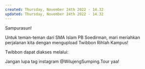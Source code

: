 ```yaml
---
created: Thursday, November 24th 2022 - 14.32
updated: Thursday, November 24th 2022 - 14.32
---
```

Sampurasun!

Untuk teman-teman dari SMA Islam PB Soedirman, mari meriahkan perjalanan kita dengan mengupload Twibbon Rihlah Kampus!

Twibbon dapat diakses melalui: 

Jangan lupa tag instagram @WilujengSumping.Tour yaa!